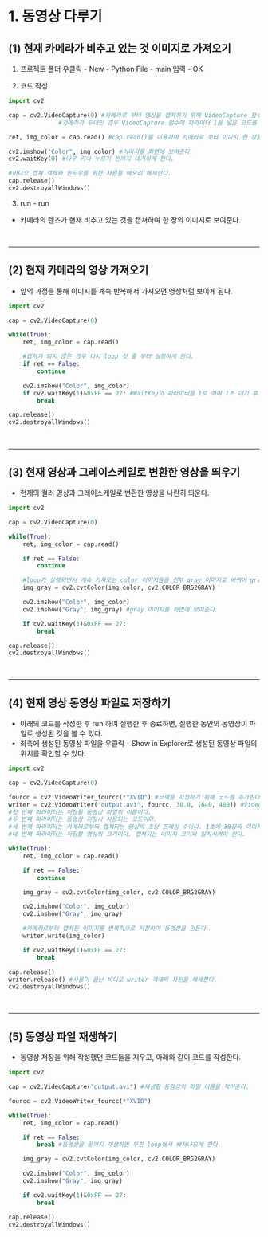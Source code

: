 # 1. 동영상 다루기
## (1) 현재 카메라가 비추고 있는 것 이미지로 가져오기
  1) 프로젝트 폴더 우클릭 - New - Python File - main 입력 - OK

  2) 코드 작성

```python
import cv2

cap = cv2.VideoCapture(0) #카메라로 부터 영상을 캡쳐하기 위해 VideoCapture 함수에 파라미터 0을 이용한다.
			  #카메라가 두대인 경우 VideoCapture 함수에 파라미터 1을 넣은 코드를 하나 더 작성하면 된다.

ret, img_color = cap.read() #cap.read()를 이용하여 카메라로 부터 이미지 한 장을 가져온다.

cv2.imshow("Color", img_color) #이미지를 화면에 보여준다.
cv2.waitKey(0) #아무 키나 누르기 전까지 대기하게 한다.

#비디오 캡쳐 객체와 윈도우를 위한 자원을 메모리 해제한다.
cap.release()
cv2.destroyallWindows()
```

  3) run - run
   - 카메라의 렌즈가 현재 비추고 있는 것을 캡쳐하여 한 장의 이미지로 보여준다.

<br>
<hr>

## (2) 현재 카메라의 영상 가져오기
  - 앞의 과정을 통해 이미지를 계속 반복해서 가져오면 영상처럼 보이게 된다.

```python
import cv2

cap = cv2.VideoCapture(0)

while(True):
	ret, img_color = cap.read()

	#캡쳐가 되지 않은 경우 다시 loop 첫 줄 부터 실행하게 한다.
	if ret == False:
		continue

	cv2.imshow("Color", img_color)
	if cv2.waitKey(1)&0xFF == 27: #WaitKey의 파라미터를 1로 하여 1초 대기 후 다음 문을 실행하게 했다.(키보드 입력을 받기 위해 대기)
		break

cap.release()
cv2.destroyallWindows()
```

<br>
<hr>


## (3) 현재 영상과 그레이스케일로 변환한 영상을 띄우기
  - 현재의 컬러 영상과 그레이스케일로 변환한 영상을 나란히 띄운다.

```python
import cv2

cap = cv2.VideoCapture(0)

while(True):
	ret, img_color = cap.read()

	if ret == False:
		continue

	#loop가 실행되면서 계속 가져오는 color 이미지들을 전부 gray 이미지로 바뀌어 gray 영상처럼 보이게 된다.
	img_gray = cv2.cvtColor(img_color, cv2.COLOR_BRG2GRAY)

	cv2.imshow("Color", img_color)
	cv2.imshow("Gray", img_gray) #gray 이미지를 화면에 보여준다.

	if cv2.waitKey(1)&0xFF == 27:
		break

cap.release()
cv2.destroyallWindows()
```

<br>
<hr>


## (4) 현재 영상 동영상 파일로 저장하기
  - 아래의 코드를 작성한 후 run 하여 실행한 후 종료하면, 실행한 동안의 동영상이 파일로 생성된 것을 볼 수 있다.
  - 좌측에 생성된 동영상 파일을 우클릭 - Show in Explorer로 생성된 동영상 파일의 위치를 확인할 수 있다.

```python
import cv2

cap = cv2.VideoCapture(0)

fourcc = cv2.VideoWriter_fourcc(*"XVID") #코덱을 지정하기 위해 코드를 추가한다. XVID는 사용할 코덱의 이름이다.
writer = cv2.VideoWriter("output.avi", fourcc, 30.0, (640, 480)) #Video writer 객체를 생성한다.
#첫 번째 파라미터는 저장될 동영상 파일의 이름이다.
#두 번째 파라미터는 동영상 저장시 사용되는 코드이다.
#세 번째 파라미터는 카메라로부터 캡쳐되는 영상의 초당 프레임 수이다. 1초에 30장의 이미지를 가져온다.
#네 번째 파라미터는 저장할 영상의 크기이다. 캡쳐되는 이미지 크기와 일치시켜야 한다.

while(True):
	ret, img_color = cap.read()

	if ret == False:
		continue

	img_gray = cv2.cvtColor(img_color, cv2.COLOR_BRG2GRAY)

	cv2.imshow("Color", img_color)
	cv2.imshow("Gray", img_gray)

	#카메라로부터 캡쳐된 이미지를 반복적으로 저장하여 동영상을 만든다.
	writer.write(img_color)

	if cv2.waitKey(1)&0xFF == 27:
		break

cap.release()
writer.release() #사용이 끝난 비디오 writer 객체의 자원을 해제한다.
cv2.destroyallWindows()
```


<br>
<hr>


## (5) 동영상 파일 재생하기
  - 동영상 저장을 위해 작성했던 코드들을 지우고, 아래와 같이 코드를 작성한다.

```python
import cv2

cap = cv2.VideoCapture("output.avi") #재생할 동영상의 파일 이름을 적어준다.

fourcc = cv2.VideoWriter_fourcc(*"XVID")

while(True):
	ret, img_color = cap.read()

	if ret == False:
		break #동영상을 끝까지 재생하면 무한 loop에서 빠져나오게 한다.

	img_gray = cv2.cvtColor(img_color, cv2.COLOR_BRG2GRAY)

	cv2.imshow("Color", img_color)
	cv2.imshow("Gray", img_gray)

	if cv2.waitKey(1)&0xFF == 27:
		break

cap.release()
cv2.destroyallWindows()
```
